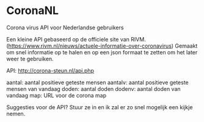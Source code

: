 # CoronaNL
Corona virus API voor Nederlandse gebruikers

Een kleine API gebaseerd op de officiele site van RIVM. (https://www.rivm.nl/nieuws/actuele-informatie-over-coronavirus)
Gemaakt om snel informatie op te halen en op een json formaat te zetten om het later weer te gebruiken. 

API: http://corona-steun.nl/api.php

  aantal: aantal positieve geteste mensen
  aantalv: aantal positieve geteste mensen van vandaag
  doden: aantal doden
  dodenv: aantal doden van vandaag
  map: URL voor de corona map

Suggesties voor de API? Stuur ze in en ik zal er zo snel mogelijk een kijkje nemen.
